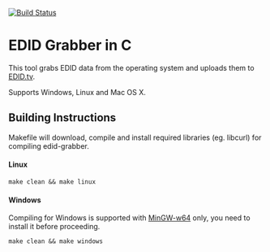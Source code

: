 [![Build Status](https://travis-ci.org/timvideos/edid_grabber_c.png?branch=master)](https://travis-ci.org/timvideos/edid_grabber_c)

EDID Grabber in C
===============

This tool grabs EDID data from the operating system and uploads them to [EDID.tv](http://edid.tv).

Supports Windows, Linux and Mac OS X.

Building Instructions
---
Makefile will download, compile and install required libraries (eg. libcurl) for compiling edid-grabber.

#### Linux
```make clean && make linux```

#### Windows
Compiling for Windows is supported with [MinGW-w64](http://mingw-w64.sourceforge.net) only, you need to install it before proceeding.

```make clean && make windows```
